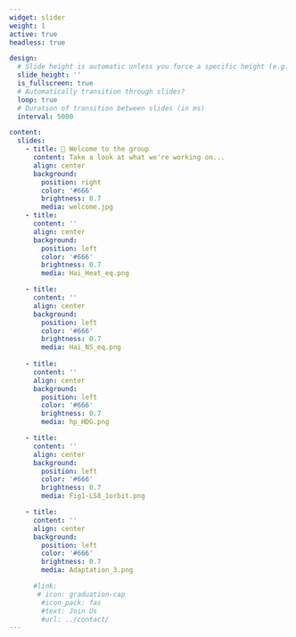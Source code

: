 ```yaml
---
widget: slider
weight: 1
active: true
headless: true

design:
  # Slide height is automatic unless you force a specific height (e.g. '400px')
  slide_height: ''
  is_fullscreen: true
  # Automatically transition through slides?
  loop: true
  # Duration of transition between slides (in ms)
  interval: 5000

content:
  slides:
    - title: 👋 Welcome to the group
      content: Take a look at what we're working on...
      align: center
      background:
        position: right
        color: '#666'
        brightness: 0.7
        media: welcome.jpg
    - title: 
      content: ''
      align: center
      background:
        position: left
        color: '#666'
        brightness: 0.7
        media: Hai_Heat_eq.png

    - title: 
      content: ''
      align: center
      background:
        position: left
        color: '#666'
        brightness: 0.7
        media: Hai_NS_eq.png
        
    - title: 
      content: ''
      align: center
      background:
        position: left
        color: '#666'
        brightness: 0.7
        media: hp_HDG.png

    - title: 
      content: ''
      align: center
      background:
        position: left
        color: '#666'
        brightness: 0.7
        media: Fig1-LS8_1orbit.png

    - title: 
      content: ''
      align: center
      background:
        position: left
        color: '#666'
        brightness: 0.7
        media: Adaptation_3.png

      #link:
       # icon: graduation-cap
        #icon_pack: fas
        #text: Join Us
        #url: ../contact/
---
```

